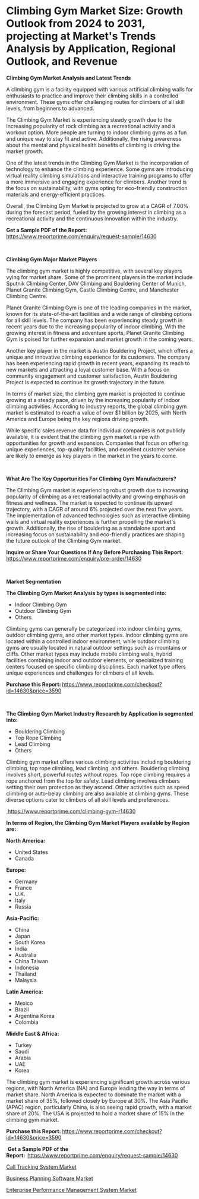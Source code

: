 <p><h1>Climbing Gym Market Size: Growth Outlook from 2024 to 2031, projecting at Market's Trends Analysis by Application, Regional Outlook, and Revenue</h1></p><p><strong>Climbing Gym Market Analysis and Latest Trends</strong></p>
<p><p>A climbing gym is a facility equipped with various artificial climbing walls for enthusiasts to practice and improve their climbing skills in a controlled environment. These gyms offer challenging routes for climbers of all skill levels, from beginners to advanced.</p><p>The Climbing Gym Market is experiencing steady growth due to the increasing popularity of rock climbing as a recreational activity and a workout option. More people are turning to indoor climbing gyms as a fun and unique way to stay fit and active. Additionally, the rising awareness about the mental and physical health benefits of climbing is driving the market growth.</p><p>One of the latest trends in the Climbing Gym Market is the incorporation of technology to enhance the climbing experience. Some gyms are introducing virtual reality climbing simulations and interactive training programs to offer a more immersive and engaging experience for climbers. Another trend is the focus on sustainability, with gyms opting for eco-friendly construction materials and energy-efficient practices.</p><p>Overall, the Climbing Gym Market is projected to grow at a CAGR of 7.00% during the forecast period, fueled by the growing interest in climbing as a recreational activity and the continuous innovation within the industry.</p></p>
<p><strong>Get a Sample PDF of the Report:&nbsp;</strong> <a href="https://www.reportprime.com/enquiry/request-sample/14630">https://www.reportprime.com/enquiry/request-sample/14630</a></p>
<p>&nbsp;</p>
<p><strong>Climbing Gym Major Market Players</strong></p>
<p><p>The climbing gym market is highly competitive, with several key players vying for market share. Some of the prominent players in the market include Sputnik Climbing Center, DAV Climbing and Bouldering Center of Munich, Planet Granite Climbing Gym, Castle Climbing Centre, and Manchester Climbing Centre.</p><p>Planet Granite Climbing Gym is one of the leading companies in the market, known for its state-of-the-art facilities and a wide range of climbing options for all skill levels. The company has been experiencing steady growth in recent years due to the increasing popularity of indoor climbing. With the growing interest in fitness and adventure sports, Planet Granite Climbing Gym is poised for further expansion and market growth in the coming years.</p><p>Another key player in the market is Austin Bouldering Project, which offers a unique and innovative climbing experience for its customers. The company has been experiencing rapid growth in recent years, expanding its reach to new markets and attracting a loyal customer base. With a focus on community engagement and customer satisfaction, Austin Bouldering Project is expected to continue its growth trajectory in the future.</p><p>In terms of market size, the climbing gym market is projected to continue growing at a steady pace, driven by the increasing popularity of indoor climbing activities. According to industry reports, the global climbing gym market is estimated to reach a value of over $1 billion by 2025, with North America and Europe being the key regions driving growth.</p><p>While specific sales revenue data for individual companies is not publicly available, it is evident that the climbing gym market is ripe with opportunities for growth and expansion. Companies that focus on offering unique experiences, top-quality facilities, and excellent customer service are likely to emerge as key players in the market in the years to come.</p></p>
<p>&nbsp;</p>
<p><strong>What Are The Key Opportunities For Climbing Gym Manufacturers?</strong></p>
<p><p>The Climbing Gym market is experiencing robust growth due to increasing popularity of climbing as a recreational activity and growing emphasis on fitness and wellness. The market is expected to continue its upward trajectory, with a CAGR of around 6% projected over the next five years. The implementation of advanced technologies such as interactive climbing walls and virtual reality experiences is further propelling the market's growth. Additionally, the rise of bouldering as a standalone sport and increasing focus on sustainability and eco-friendly practices are shaping the future outlook of the Climbing Gym market.</p></p>
<p><strong>Inquire or Share Your Questions If Any Before Purchasing This Report:</strong> <a href="https://www.reportprime.com/enquiry/pre-order/14630">https://www.reportprime.com/enquiry/pre-order/14630</a></p>
<p>&nbsp;</p>
<p><strong>Market Segmentation</strong></p>
<p><strong>The Climbing Gym Market Analysis by types is segmented into:</strong></p>
<p><ul><li>Indoor Climbing Gym</li><li>Outdoor Climbing Gym</li><li>Others</li></ul></p>
<p><p>Climbing gyms can generally be categorized into indoor climbing gyms, outdoor climbing gyms, and other market types. Indoor climbing gyms are located within a controlled indoor environment, while outdoor climbing gyms are usually located in natural outdoor settings such as mountains or cliffs. Other market types may include mobile climbing walls, hybrid facilities combining indoor and outdoor elements, or specialized training centers focused on specific climbing disciplines. Each market type offers unique experiences and challenges for climbers of all levels.</p></p>
<p><strong>Purchase this Report:&nbsp;</strong><a href="https://www.reportprime.com/checkout?id=14630&price=3590">https://www.reportprime.com/checkout?id=14630&price=3590</a></p>
<p>&nbsp;</p>
<p><strong>The Climbing Gym Market Industry Research by Application is segmented into:</strong></p>
<p><ul><li>Bouldering Climbing</li><li>Top Rope Climbing</li><li>Lead Climbing</li><li>Others</li></ul></p>
<p><p>Climbing gym market offers various climbing activities including bouldering climbing, top rope climbing, lead climbing, and others. Bouldering climbing involves short, powerful routes without ropes. Top rope climbing requires a rope anchored from the top for safety. Lead climbing involves climbers setting their own protection as they ascend. Other activities such as speed climbing or auto-belay climbing are also available at climbing gyms. These diverse options cater to climbers of all skill levels and preferences.</p></p>
<p><a href="https://www.reportprime.com/climbing-gym-r14630">&nbsp;https://www.reportprime.com/climbing-gym-r14630</a></p>
<p><strong>In terms of Region, the Climbing Gym Market Players available by Region are:</strong></p>
<p>
    <p> <strong> North America: </strong>
        <ul>
            <li>United States</li>
            <li>Canada</li>
        </ul>
        </p> 
    <p> <strong> Europe: </strong>
        <ul>
            <li>Germany</li>
            <li>France</li>
            <li>U.K.</li>
            <li>Italy</li>
            <li>Russia</li>
        </ul>
        </p> 
    <p> <strong> Asia-Pacific: </strong>
        <ul>
            <li>China</li>
            <li>Japan</li>
            <li>South Korea</li>
            <li>India</li>
            <li>Australia</li>
            <li>China Taiwan</li>
            <li>Indonesia</li>
            <li>Thailand</li>
            <li>Malaysia</li>
        </ul>
        </p> 
    <p> <strong> Latin America: </strong>
        <ul>
            <li>Mexico</li>
            <li>Brazil</li>
            <li>Argentina Korea</li>
            <li>Colombia</li>
        </ul>
        </p> 
    <p> <strong> Middle East & Africa: </strong>
        <ul>
            <li>Turkey</li>
            <li>Saudi</li>
            <li>Arabia</li>
            <li>UAE</li>
            <li>Korea</li>
        </ul>
    </p>
    </p>
<p><p>The climbing gym market is experiencing significant growth across various regions, with North America (NA) and Europe leading the way in terms of market share. North America is expected to dominate the market with a market share of 35%, followed closely by Europe at 30%. The Asia Pacific (APAC) region, particularly China, is also seeing rapid growth, with a market share of 20%. The USA is projected to hold a market share of 15% in the climbing gym market.</p></p>
<p><strong>Purchase this Report: </strong><a href="https://www.reportprime.com/checkout?id=14630&price=3590">https://www.reportprime.com/checkout?id=14630&price=3590</a></p>
<p>&nbsp;<strong>Get a Sample PDF of the Report:&nbsp;&nbsp;</strong><a href="https://www.reportprime.com/enquiry/request-sample/14630">https://www.reportprime.com/enquiry/request-sample/14630</a></p>
<p><strong></strong></p>
<p><p><a href="https://github.com/nigngrjl95/Market-Research-Report-List-2/blob/main/call-tracking-system-market.md">Call Tracking System Market</a></p><p><a href="https://github.com/ayamgoreng5458/Market-Research-Report-List-2/blob/main/business-planning-software-market.md">Business Planning Software Market</a></p><p><a href="https://github.com/sarohimweaach77/Market-Research-Report-List-2/blob/main/enterprise-performance-management-system-market.md">Enterprise Performance Management System Market</a></p></p>